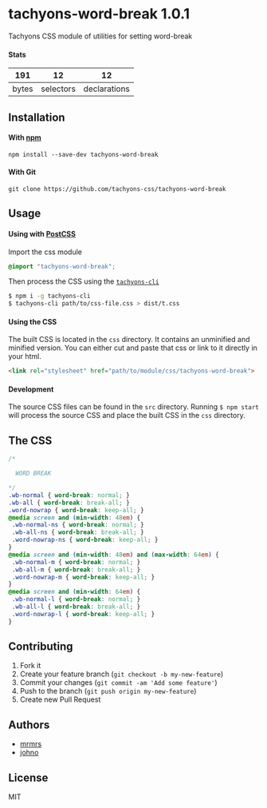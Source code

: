 # tachyons-word-break 1.0.1

Tachyons CSS module of utilities for setting word-break

#### Stats

191 | 12 | 12
---|---|---
bytes | selectors | declarations

## Installation

#### With [npm](https://npmjs.com)

```
npm install --save-dev tachyons-word-break
```

#### With Git

```
git clone https://github.com/tachyons-css/tachyons-word-break
```

## Usage

#### Using with [PostCSS](https://github.com/postcss/postcss)

Import the css module

```css
@import "tachyons-word-break";
```

Then process the CSS using the [`tachyons-cli`](https://github.com/tachyons-css/tachyons-cli)

```sh
$ npm i -g tachyons-cli
$ tachyons-cli path/to/css-file.css > dist/t.css
```

#### Using the CSS

The built CSS is located in the `css` directory. It contains an unminified and minified version.
You can either cut and paste that css or link to it directly in your html.

```html
<link rel="stylesheet" href="path/to/module/css/tachyons-word-break">
```

#### Development

The source CSS files can be found in the `src` directory.
Running `$ npm start` will process the source CSS and place the built CSS in the `css` directory.

## The CSS

```css
/*

  WORD BREAK

*/
.wb-normal { word-break: normal; }
.wb-all { word-break: break-all; }
.word-nowrap { word-break: keep-all; }
@media screen and (min-width: 48em) {
 .wb-normal-ns { word-break: normal; }
 .wb-all-ns { word-break: break-all; }
 .word-nowrap-ns { word-break: keep-all; }
}
@media screen and (min-width: 48em) and (max-width: 64em) {
 .wb-normal-m { word-break: normal; }
 .wb-all-m { word-break: break-all; }
 .word-nowrap-m { word-break: keep-all; }
}
@media screen and (min-width: 64em) {
 .wb-normal-l { word-break: normal; }
 .wb-all-l { word-break: break-all; }
 .word-nowrap-l { word-break: keep-all; }
}
```

## Contributing

1. Fork it
2. Create your feature branch (`git checkout -b my-new-feature`)
3. Commit your changes (`git commit -am 'Add some feature'`)
4. Push to the branch (`git push origin my-new-feature`)
5. Create new Pull Request

## Authors

* [mrmrs](http://mrmrs.io)
* [johno](http://johnotander.com)

## License

MIT

